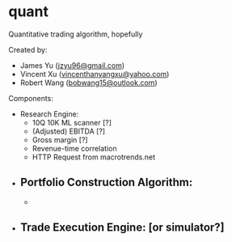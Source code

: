 # quant
Quantitative trading algorithm, hopefully

Created by:
- James Yu (jzyu96@gmail.com)
- Vincent Xu (vincenthanyangxu@yahoo.com)
- Robert Wang (bobwang15@outlook.com)

Components:
- Research Engine:
	- 10Q 10K ML scanner [?]
	- (Adjusted) EBITDA [?]
	- Gross margin [?]
	- Revenue-time correlation
	- HTTP Request from macrotrends.net
- Portfolio Construction Algorithm:
	- 
	-
- Trade Execution Engine: [or simulator?]
	- 







